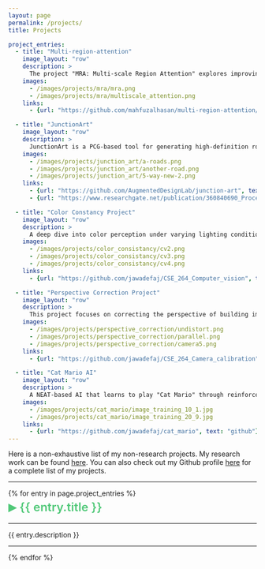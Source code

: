 ```yaml
---
layout: page
permalink: /projects/
title: Projects

project_entries:
  - title: "Multi-region-attention"
    image_layout: "row"
    description: >
      The project "MRA: Multi-scale Region Attention" explores improving computation for Vision Transformers (ViTs) in image segmentation. It introduces a multi-scale regional self-attention mechanism in each transformer layer, allowing each pixel to attend to multiple scale neighborhoods. This minimizes computational load while improving global context understanding.
    images:
      - /images/projects/mra/mra.png
      - /images/projects/mra/multiscale_attention.png
    links:
      - {url: "https://github.com/mahfuzalhasan/multi-region-attention/tree/main", text: "github"}

  - title: "JunctionArt"
    image_layout: "row"
    description: >
      JunctionArt is a PCG-based tool for generating high-definition roads and intersections, crucial for autonomous vehicle testing. It creates diverse networks with various intersection types and outputs OpenDRIVE for compatibility with CARLA, RoadRunner, and esmini.
    images:
      - /images/projects/junction_art/a-roads.png
      - /images/projects/junction_art/another-road.png
      - /images/projects/junction_art/5-way-new-2.png
    links:
      - {url: "https://github.com/AugmentedDesignLab/junction-art", text: "github"}
      - {url: "https://www.researchgate.net/publication/360840690_Procedural_Generation_of_High-Definition_Road_Networks_for_Autonomous_Vehicle_Testing_and_Traffic_Simulations", text: "paper"}

  - title: "Color Constancy Project"
    image_layout: "row"
    description: >
      A deep dive into color perception under varying lighting conditions. Tasks included radiometric calibration, test pattern photography, color distribution study, and constancy experiments using a Google Pixel 3A.
    images:
      - /images/projects/color_consistancy/cv2.png
      - /images/projects/color_consistancy/cv3.png
      - /images/projects/color_consistancy/cv4.png
    links:
      - {url: "https://github.com/jawadefaj/CSE_264_Computer_vision", text: "github"}

  - title: "Perspective Correction Project"
    image_layout: "row"
    description: >
      This project focuses on correcting the perspective of building images using camera calibration, line detection, vanishing point estimation, and homography. Aimed at accurate geometric rectification of architectural images.
    images:
      - /images/projects/perspective_correction/undistort.png
      - /images/projects/perspective_correction/parallel.png
      - /images/projects/perspective_correction/camera5.png
    links:
      - {url: "https://github.com/jawadefaj/CSE_264_Camera_calibration", text: "github"}

  - title: "Cat Mario AI"
    image_layout: "row"
    description: >
      A NEAT-based AI that learns to play "Cat Mario" through reinforcement learning. Inspired by MarI/O and CrAIg, the model uses gameplay video as input and learns to survive and navigate complex traps.
    images:
      - /images/projects/cat_mario/image_training_10_1.jpg
      - /images/projects/cat_mario/image_training_20_9.jpg
    links:
      - {url: "https://github.com/jawadefaj/cat_mario", text: "github"}
---
```


<p>
Here is a non-exhaustive list of my non-research projects.
My research work can be found <a href="/research">here</a>.
You can also check out my Github profile <a href="https://github.com/jawadefaj">here</a> for a complete list of my projects.
</p>
<hr>
{% for entry in page.project_entries %}
<details>
  <summary class="toggle"><span class="arrow">&#9656;</span> {{ entry.title }}</summary>

  {% if entry.images %}
    <div class="project-images {{ entry.image_layout }}">
      {% for img in entry.images %}
        <img src="{{ img }}" alt="{{ entry.title }}" class="project-img">
      {% endfor %}
    </div>
  {% endif %}

  <br>
  {% for link in entry.links %}
    <a href="{{ link.url }}" class="color-button">{{ link.text }}</a>
  {% endfor %}
</details>
<hr><p>{{ entry.description }}</p><hr>
{% endfor %}

<!-- ─────  S T Y L E S  ─────────────────────────────────────────────────────────────── -->
<style>
summary.toggle {
  cursor: pointer;
  display: flex;
  align-items: center;
  gap: 0.45rem;
  font-size: 1.5rem;
  font-weight: 600;
  color: #50C878;
  white-space: nowrap;
}
summary.toggle::-webkit-details-marker,
summary.toggle::marker { display: none; }
summary.toggle .arrow {
  font-size: 1.3em;
  transition: transform 0.2s ease;
}
details[open] > summary.toggle .arrow {
  transform: rotate(90deg);
}

.project-images.row {
  display: flex;
  flex-wrap: wrap;
  gap: 0.75rem;
  margin: 1em 0;
}
.project-images.column {
  display: flex;
  flex-direction: column;
  gap: 0.75rem;
  margin: 1em 0;
}
.project-img {
  max-width: 100%;
  height: auto;
  border-radius: 8px;
}
</style>

<!-- ─────  J S  (A C C O R D I O N)  ──────────────────────────────────────────────── -->
<script>
document.addEventListener('DOMContentLoaded', () => {
  const all = document.querySelectorAll('details');
  all.forEach(d => d.addEventListener('toggle', () => {
    if (!d.open) return;
    all.forEach(o => { if (o !== d) o.open = false; });
  }));
});
</script>
